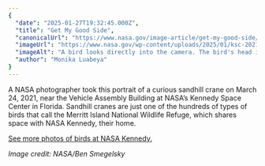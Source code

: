 ```yaml
---
{
  "date": "2025-01-27T19:32:45.000Z",
  "title": "Get My Good Side",
  "canonicalUrl": "https://www.nasa.gov/image-article/get-my-good-side/",
  "imageUrl": "https://www.nasa.gov/wp-content/uploads/2025/01/ksc-20210324-ph-jbs02-0023orig.jpg",
  "imageAlt": "A bird looks directly into the camera. The bird's head is red on top and white on the bottom. Its eyes are orange-brown. The blue sky makes up the backdrop of this photo. Part of the Vehicle Assembly Building, a rectangular building with a NASA meatball and a US flag on it, can be seen behind the bird.",
  "author": "Monika Luabeya"
}
---
```


A NASA photographer took this portrait of a curious sandhill crane on March 24, 2021, near the Vehicle Assembly Building at NASA’s Kennedy Space Center in Florida. Sandhill cranes are just one of the hundreds of types of birds that call the Merritt Island National Wildlife Refuge, which shares space with NASA Kennedy, their home.

[See more photos of birds at NASA Kennedy.](https://www.nasa.gov/gallery/wildlife-birds/)

_Image credit: NASA/Ben Smegelsky_
